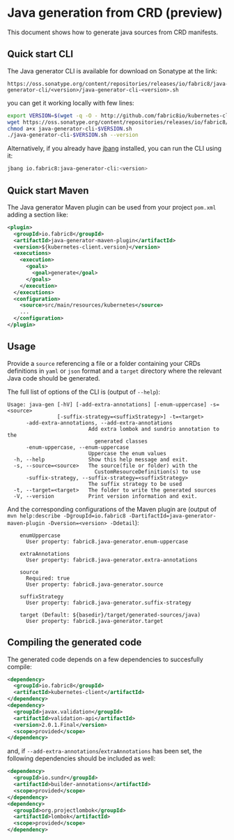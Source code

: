 # Java generation from CRD (preview)

This document shows how to generate java sources from CRD manifests.

## Quick start CLI

The Java generator CLI is available for download on Sonatype at the link:

```
https://oss.sonatype.org/content/repositories/releases/io/fabric8/java-generator-cli/<version>/java-generator-cli-<version>.sh
```

you can get it working locally with few lines:

```bash
export VERSION=$(wget -q -O - http://github.com/fabric8io/kubernetes-client/releases/latest --header "Accept: application/json" | jq -r '.tag_name' | cut -c 2-)
wget https://oss.sonatype.org/content/repositories/releases/io/fabric8/java-generator-cli/$VERSION/java-generator-cli-$VERSION.sh
chmod a+x java-generator-cli-$VERSION.sh
./java-generator-cli-$VERSION.sh --version
```

Alternatively, if you already have [jbang](https://www.jbang.dev/) installed, you can run the CLI using it:

```bash
jbang io.fabric8:java-generator-cli:<version>
```

## Quick start Maven

The Java generator Maven plugin can be used from your project `pom.xml` adding a section like:

```xml
<plugin>
  <groupId>io.fabric8</groupId>
  <artifactId>java-generator-maven-plugin</artifactId>
  <version>${kubernetes-client.version}</version>
  <executions>
    <execution>
      <goals>
        <goal>generate</goal>
      </goals>
    </execution>
  </executions>
  <configuration>
    <source>src/main/resources/kubernetes</source>
    ...
  </configuration>
</plugin>
```

## Usage

Provide a `source` referencing a file or a folder containing your CRDs definitions in `yaml` or `json` format and a `target` directory where the relevant Java code should be generated.

The full list of options of the CLI is (output of `--help`):

```
Usage: java-gen [-hV] [-add-extra-annotations] [-enum-uppercase] -s=<source>
                [-suffix-strategy=<suffixStrategy>] -t=<target>
      -add-extra-annotations, --add-extra-annotations
                          Add extra lombok and sundrio annotation to the
                            generated classes
      -enum-uppercase, --enum-uppercase
                          Uppercase the enum values
  -h, --help              Show this help message and exit.
  -s, --source=<source>   The source(file or folder) with the
                            CustomResourceDefinition(s) to use
      -suffix-strategy, --suffix-strategy=<suffixStrategy>
                          The suffix strategy to be used
  -t, --target=<target>   The folder to write the generated sources
  -V, --version           Print version information and exit.
```

And the corresponding configurations of the Maven plugin are (output of `mvn help:describe -DgroupId=io.fabric8 -DartifactId=java-generator-maven-plugin -Dversion=<version> -Ddetail`):

```
    enumUppercase
      User property: fabric8.java-generator.enum-uppercase

    extraAnnotations
      User property: fabric8.java-generator.extra-annotations

    source
      Required: true
      User property: fabric8.java-generator.source

    suffixStrategy
      User property: fabric8.java-generator.suffix-strategy

    target (Default: ${basedir}/target/generated-sources/java)
      User property: fabric8.java-generator.target
```

## Compiling the generated code

The generated code depends on a few dependencies to succesfully compile:

```xml
<dependency>
  <groupId>io.fabric8</groupId>
  <artifactId>kubernetes-client</artifactId>
</dependency>
<dependency>
  <groupId>javax.validation</groupId>
  <artifactId>validation-api</artifactId>
  <version>2.0.1.Final</version>
  <scope>provided</scope>
</dependency>
```

and, if `--add-extra-annotations`/`extraAnnotations` has been set, the following dependencies should be included as well:
```xml
<dependency> 
  <groupId>io.sundr</groupId> 
  <artifactId>builder-annotations</artifactId> 
  <scope>provided</scope> 
</dependency> 
<dependency> 
  <groupId>org.projectlombok</groupId> 
  <artifactId>lombok</artifactId> 
  <scope>provided</scope> 
</dependency>
```
